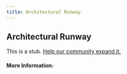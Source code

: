 ```yaml
---
title: Architectural Runway
---
```


## Architectural Runway

This is a stub. [Help our community expand it.](https://github.com/freeCodeCamp/guide-articles/tree/master/articles/Agile/Architectural-Runway/index.md)

<!-- The article goes here, in GitHub-flavored Markdown. Feel free to add YouTube videos, images, and CodePen/JSBin embeds  -->

#### More Information:
<!-- Please add any articles you think might be helpful to read before writing the article -->


